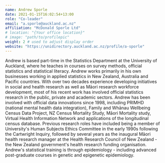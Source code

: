 ```yaml
---
name: Andrew Sporle
date: 2021-01-15T16:02:54+13:00
role: "Co-leader"
email: "a.sporle@auckland.ac.nz"
affiliation: "McDonald Sporle Ltd"
# location: "{Your office location}"
# image: "path/to/profilepic"
weight: 2 # used to adjust display order
website: "https://unidirectory.auckland.ac.nz/profile/a-sporle"
---
```


Andrew is based part-time in the Statistics Department at the University of Auckland, where he teaches in courses on survey methods, official statistics and statistical literacy. Andrew works primarily in his own businesses working in applied statistics in New Zealand, Australia and Pacific countries. With over two decades experience developing initiatives in social and health research as well as Māori research workforce development, most of his recent work has involved official statistics research in the public, private and academic sectors. Andrew has been involved with official data innovations since 1998, including PRIMHD (national mental health data integration), Family and Whānau Wellbeing Census Data Project, NZ Census Mortality Study, Māori Mortality study, Virtual Health Information Network and applications of the longitudinal census database. Previous research roles have included being a member of University's Human Subjects Ethics Committee in the early 1990s following the Cartwright Inquiry, followed by several years as the inaugural Māori health research manager at the Health Research Council of New Zealand - the New Zealand government's health research funding organisation. Andrew's statistical training is through epidemiology - including advanced post-graduate courses in genetic and epigenetic epidemiology.
